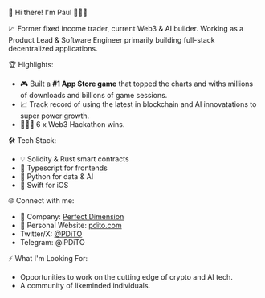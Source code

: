 👋 Hi there! I'm Paul 👨🏻‍💻

📈 Former fixed income trader, current Web3 & AI builder. Working as a Product Lead & Software Engineer primarily building full-stack decentralized applications.

🏆 Highlights:
- 🎮 Built a **#1 App Store game** that topped the charts and withs millions of downloads and billions of game sessions.
- 📈 Track record of using the latest in blockchain and AI innovatations to super power growth.
- 👨🏻‍💻 6 x Web3 Hackathon wins.

🛠️ Tech Stack:
- 💡 Solidity & Rust smart contracts
- 🔩 Typescript for frontends
- 🐍 Python for data & AI
- 📱 Swift for iOS

🌐 Connect with me:
- 🏢 Company: [Perfect Dimension](https://perfectdimension.com)
- 📄 Personal Website: [pdito.com](https://pdito.com)
- Twitter/X: [@PDiTO](https://twitter.com/pdito)
- Telegram: @iPDiTO

⚡ What I'm Looking For:
- Opportunities to work on the cutting edge of crypto and AI tech.
- A community of likeminded individuals.
